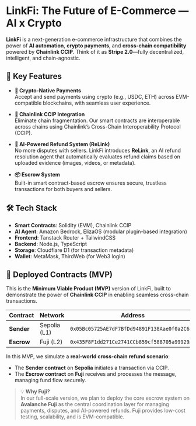 # LinkFi: The Future of E-Commerce — AI x Crypto

**LinkFi** is a next-generation e-commerce infrastructure that combines the power of **AI automation**, **crypto payments**, and **cross-chain compatibility** powered by **Chainlink CCIP**. Think of it as **Stripe 2.0**—fully decentralized, intelligent, and chain-agnostic.

## 🔗 Key Features

- **🚀 Crypto-Native Payments**  
  Accept and send payments using crypto (e.g., USDC, ETH) across EVM-compatible blockchains, with seamless user experience.

- **🌉 Chainlink CCIP Integration**  
  Eliminate chain fragmentation. Our smart contracts are interoperable across chains using Chainlink’s Cross-Chain Interoperability Protocol (CCIP).

- **🧠 AI-Powered Refund System (ReLink)**  
  No more disputes with sellers. LinkFi introduces **ReLink**, an AI refund resolution agent that automatically evaluates refund claims based on uploaded evidence (images, videos, or metadata).

- **📦 Escrow System**  
  Built-in smart contract-based escrow ensures secure, trustless transactions for both buyers and sellers.

## 🛠 Tech Stack

- **Smart Contracts**: Solidity (EVM), Chainlink CCIP  
- **AI Agent**: Amazon Bedrock, ElizaOS (modular plugin-based integration)  
- **Frontend**: Tanstack Router + TailwindCSS  
- **Backend**: Node.js, TypeScript  
- **Storage**: Cloudflare D1 (for transaction metadata)  
- **Wallet**: MetaMask, ThirdWeb (for Web3 login)

## 🔗 Deployed Contracts (MVP)

This is the **Minimum Viable Product (MVP)** version of LinkFi, built to demonstrate the power of **Chainlink CCIP** in enabling seamless cross-chain transactions.

| Contract     | Network        | Address                                     |
|--------------|----------------|---------------------------------------------|
| **Sender**   | Sepolia (L1)   | `0x05Bc05725AE7dF7BfDd94891F138Aae0f0a2C689` |
| **Escrow**   | Fuji (L2)      | `0x435F8F1dd271Ce2741CCb859cf588705a99929A8` |

In this MVP, we simulate a **real-world cross-chain refund scenario**:
- The **Sender contract** on **Sepolia** initiates a transaction via CCIP.
- The **Escrow contract** on **Fuji** receives and processes the message, managing fund flow securely.

> 💡 **Why Fuji?**  
> In our full-scale version, we plan to deploy the core escrow system on **Avalanche Fuji** as the central coordination layer for managing payments, disputes, and AI-powered refunds. Fuji provides low-cost testing, scalability, and is EVM-compatible.
